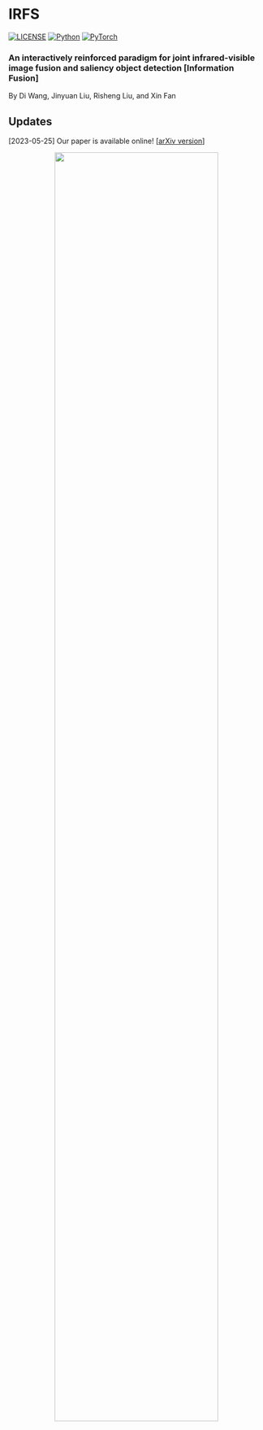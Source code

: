 # IRFS
 
[![LICENSE](https://img.shields.io/badge/license-MIT-green)](https://github.com/wdhudiekou/IRFS/blob/main/LICENSE)
[![Python](https://img.shields.io/badge/python-3.6-blue.svg)](https://www.python.org/)
[![PyTorch](https://img.shields.io/badge/pytorch-1.6.0-%237732a8)](https://pytorch.org/)


### An interactively reinforced paradigm for joint infrared-visible image fusion and saliency object detection [Information Fusion]

By Di Wang, Jinyuan Liu, Risheng Liu, and Xin Fan

## Updates
[2023-05-25] Our paper is available online! [[arXiv version](https://arxiv.org/pdf/2205.11876.pdf)]  


<div align=center>
<img src="https://github.com/wdhudiekou/IRFS-main/tree/master/Fig/network.png" width="80%">
</div>
